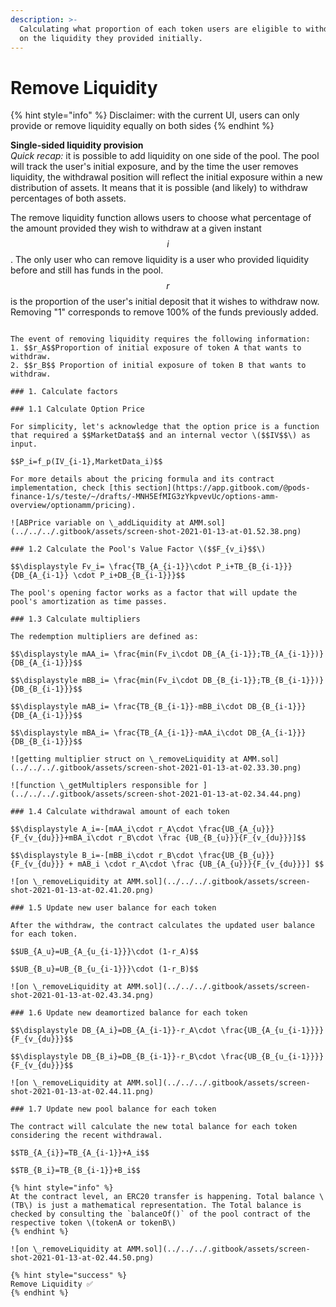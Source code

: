 ```yaml
---
description: >-
  Calculating what proportion of each token users are eligible to withdraw based
  on the liquidity they provided initially.
---
```


# Remove Liquidity

{% hint style="info" %}
Disclaimer: with the current UI, users can only provide or remove liquidity equally on both sides
{% endhint %}

**Single-sided liquidity provision**  
_Quick recap:_ it is possible to add liquidity on one side of the pool. The pool will track the user's initial exposure, and by the time the user removes liquidity, the withdrawal position will reflect the initial exposure within a new distribution of assets. It means that it is possible \(and likely\) to withdraw percentages of both assets.  
  
The remove liquidity function allows users to choose what percentage of the amount provided they wish to withdraw at a given instant $$i$$ . The only user who can remove liquidity is a user who provided liquidity before and still has funds in the pool. $$r$$ is the proportion of the user's initial deposit that it wishes to withdraw now. Removing "1" corresponds to remove 100% of the funds previously added.

~~~~$$r_A≤1$$ and $$r_B≤ 1$$ 

The event of removing liquidity requires the following information:  
1. $$r_A$$Proportion of initial exposure of token A that wants to withdraw.  
2. $$r_B$$ Proportion of initial exposure of token B that wants to withdraw.

### 1. Calculate factors

### 1.1 Calculate Option Price 

For simplicity, let's acknowledge that the option price is a function that required a $$MarketData$$ and an internal vector \($$IV$$\) as input.

$$P_i=f_p(IV_{i-1},MarketData_i)$$ 

For more details about the pricing formula and its contract implementation, check [this section](https://app.gitbook.com/@pods-finance-1/s/teste/~/drafts/-MNH5EfMIG3zYkpvevUc/options-amm-overview/optionamm/pricing). 

![ABPrice variable on \_addLiquidity at AMM.sol](../../../.gitbook/assets/screen-shot-2021-01-13-at-01.52.38.png)

### 1.2 Calculate the Pool's Value Factor \($$F_{v_i}$$\) 

$$\displaystyle Fv_i= \frac{TB_{A_{i-1}}\cdot P_i+TB_{B_{i-1}}}{DB_{A_{i-1}} \cdot P_i+DB_{B_{i-1}}}$$ 

The pool's opening factor works as a factor that will update the pool's amortization as time passes. 

### 1.3 Calculate multipliers

The redemption multipliers are defined as:

$$\displaystyle mAA_i= \frac{min(Fv_i\cdot DB_{A_{i-1}};TB_{A_{i-1}})}{DB_{A_{i-1}}}$$ 

$$\displaystyle mBB_i= \frac{min(Fv_i\cdot DB_{B_{i-1}};TB_{B_{i-1}})}{DB_{B_{i-1}}}$$ 

$$\displaystyle mAB_i= \frac{TB_{B_{i-1}}-mBB_i\cdot DB_{B_{i-1}}}{DB_{A_{i-1}}}$$ 

$$\displaystyle mBA_i= \frac{TB_{A_{i-1}}-mAA_i\cdot DB_{A_{i-1}}}{DB_{B_{i-1}}}$$ 

![getting multiplier struct on \_removeLiquidity at AMM.sol](../../../.gitbook/assets/screen-shot-2021-01-13-at-02.33.30.png)

![function \_getMultiplers responsible for ](../../../.gitbook/assets/screen-shot-2021-01-13-at-02.34.44.png)

### 1.4 Calculate withdrawal amount of each token

$$\displaystyle A_i=-[mAA_i\cdot r_A\cdot \frac{UB_{A_{u}}}{F_{v_{du}}}+mBA_i\cdot r_B\cdot \frac {UB_{B_{u}}}{F_{v_{du}}}]$$ 

$$\displaystyle B_i=-[mBB_i\cdot r_B\cdot \frac{UB_{B_{u}}}{F_{v_{du}}} + mAB_i \cdot r_A\cdot \frac {UB_{A_{u}}}{F_{v_{du}}}] $$ 

![on \_removeLiquidity at AMM.sol](../../../.gitbook/assets/screen-shot-2021-01-13-at-02.41.20.png)

### 1.5 Update new user balance for each token

After the withdraw, the contract calculates the updated user balance for each token.

$$UB_{A_u}=UB_{A_{u_{i-1}}}\cdot (1-r_A)$$ 

$$UB_{B_u}=UB_{B_{u_{i-1}}}\cdot (1-r_B)$$ 

![on \_removeLiquidity at AMM.sol](../../../.gitbook/assets/screen-shot-2021-01-13-at-02.43.34.png)

### 1.6 Update new deamortized balance for each token

$$\displaystyle DB_{A_i}=DB_{A_{i-1}}-r_A\cdot \frac{UB_{A_{u_{i-1}}}}{F_{v_{du}}}$$ 

$$\displaystyle DB_{B_i}=DB_{B_{i-1}}-r_B\cdot \frac{UB_{B_{u_{i-1}}}}{F_{v_{du}}}$$ 

![on \_removeLiquidity at AMM.sol](../../../.gitbook/assets/screen-shot-2021-01-13-at-02.44.11.png)

### 1.7 Update new pool balance for each token

The contract will calculate the new total balance for each token considering the recent withdrawal.

$$TB_{A_{i}}=TB_{A_{i-1}}+A_i$$ 

$$TB_{B_i}=TB_{B_{i-1}}+B_i$$ 

{% hint style="info" %}
At the contract level, an ERC20 transfer is happening. Total balance \(TB\) is just a mathematical representation. The Total balance is checked by consulting the `balanceOf()` of the pool contract of the respective token \(tokenA or tokenB\)
{% endhint %}

![on \_removeLiquidity at AMM.sol](../../../.gitbook/assets/screen-shot-2021-01-13-at-02.44.50.png)

{% hint style="success" %}
Remove Liquidity ✅
{% endhint %}

